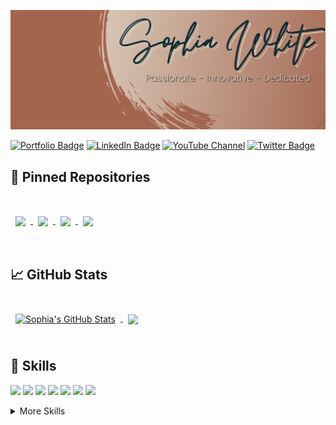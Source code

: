 ![Sophia's GitHub Banner](./assets/GitHubHeader.png)

[![Portfolio Badge](https://img.shields.io/badge/Portfolio-Check%20it%20Out!-lightgrey?style=for-the-badge&color=96837B&labelColor=3E4941)](https://www.sophiagwhite.com)
[![LinkedIn Badge](https://img.shields.io/badge/LinkedIn-Profile-informational?style=for-the-badge&logo=linkedin&logoColor=white&color=96837B&labelColor=124454)](https://www.linkedin.com/in/sophia-g-white/)
[![YouTube Channel](https://img.shields.io/badge/YouTube-Channel-gray?style=for-the-badge&logo=youtube&logoColor=white&color=96837B&labelColor=842A2A)](https://www.youtube.com/channel/UCGRRLKfNp8u-MVgklh-mgFw)
[![Twitter Badge](https://img.shields.io/badge/Twitter-Profile-informational?style=for-the-badge&logo=twitter&logoColor=white&color=96837B&labelColor=1A6075)](https://twitter.com/SophiaGrace_16)

## 📌 Pinned Repositories

<br>

<a href="https://github.com/SophiaGrace16/HouseofTrivia">
  <img align="center" style="margin:1rem 0.5rem" src="https://github-readme-stats.vercel.app/api/pin/?username=SophiaGrace16&repo=HouseofTrivia&title_color=ffffff&text_color=ffffff&icon_color=A2644C&bg_color=0B2932&hide=description" />
</a>

<a href="https://github.com/SophiaGrace16/TheDungeon">
  <img align="center" style="margin:0.5rem" src="https://github-readme-stats.vercel.app/api/pin/?username=SophiaGrace16&repo=TheDungeon&title_color=ffffff&text_color=ffffff&icon_color=A2644C&bg_color=0B2932&hide=description" />
</a>

<a href="https://github.com/SophiaGrace16/personal_website_frontend">
  <img align="center" style="margin:0.5rem" src="https://github-readme-stats.vercel.app/api/pin/?username=SophiaGrace16&repo=personal_website_frontend&title_color=ffffff&text_color=ffffff&icon_color=A2644C&bg_color=0B2932&hide=description" />
</a>

<a href="https://github.com/SophiaGrace16/js_project_frontend">
  <img align="center" style="margin:0.5rem" src="https://github-readme-stats.vercel.app/api/pin/?username=SophiaGrace16&repo=js_project_frontend&title_color=ffffff&text_color=ffffff&icon_color=A2644C&bg_color=0B2932&hide=description" />
</a>

<br>
<br>

## &#x1f4c8; GitHub Stats

<br>

<a href="https://github.com/SophiaGrace16">
  <img align="center" style="margin:0.5rem" src="https://github-readme-stats.vercel.app/api?username=SophiaGrace16&show_icons=true&line_height=27&count_private=true&title_color=ffffff&text_color=ffffff&icon_color=4AB097&bg_color=0B2932" alt="Sophia's GitHub Stats" />
</a>

<a href="https://github.com/SophiaGrace16">
  <img align="center" style="margin:0.5rem" src="https://github-readme-stats.vercel.app/api/top-langs/?username=SophiaGrace16&title_color=ffffff&text_color=ffffff&icon_color=A2644C&bg_color=0B2932&hide=less,css" />
</a>

<br>
<br>

## 💼 Skills

![](https://img.shields.io/badge/Code-Ruby-informational?style=flat&logo=react&logoColor=white&color=4AB197)
![](https://img.shields.io/badge/Code-Rails-informational?style=flat&logo=react&logoColor=white&color=4AB197)
![](https://img.shields.io/badge/Code-Sinatra-informational?style=flat&logo=react&logoColor=white&color=4AB197)
![](https://img.shields.io/badge/Code-JavaScript-informational?style=flat&logo=JavaScript&logoColor=white&color=4AB197)
![](https://img.shields.io/badge/Code-React-informational?style=flat&logo=react&logoColor=white&color=4AB197)
![](https://img.shields.io/badge/Code-Redux-informational?style=flat&logo=Redux&logoColor=white&color=4AB197)
![](https://img.shields.io/badge/Code-MySQL-informational?style=flat&logo=MySQL&logoColor=white&color=4AB197)

<details>
<summary>More Skills</summary>
<br>

![](https://img.shields.io/badge/Style-HTML-informational?style=flat&logo=css3&logoColor=white&color=4AB197)
![](https://img.shields.io/badge/Style-CSS-informational?style=flat&logo=css3&logoColor=white&color=4AB197)
![](https://img.shields.io/badge/Style-Bootstrap-informational?style=flat&logo=css3&logoColor=white&color=4AB197)
![](https://img.shields.io/badge/Development-OOP-informational?style=flat&logo=css3&logoColor=white&color=4AB197)
![](https://img.shields.io/badge/Development-BDD-informational?style=flat&logo=css3&logoColor=white&color=4AB197)
![](https://img.shields.io/badge/Development-TDD-informational?style=flat&logo=css3&logoColor=white&color=4AB197)
![](https://img.shields.io/badge/Development-CRUD-informational?style=flat&logo=css3&logoColor=white&color=4AB197)
![](https://img.shields.io/badge/Development-MVC-informational?style=flat&logo=css3&logoColor=white&color=4AB197)


<br>

![](https://img.shields.io/badge/Tools-Photoshop-informational?style=flat&logo=Adobe-Photoshop&logoColor=white&color=4AB197)
![](https://img.shields.io/badge/Tools-GitHub-informational?style=flat&logo=GitHub&logoColor=white&color=4AB197)
![](https://img.shields.io/badge/Tools-Microsoft-informational?style=flat&logo=GitLab&logoColor=white&color=4AB197)
![](https://img.shields.io/badge/Tools-Adobe-informational?style=flat&logo=GitLab&logoColor=white&color=4AB197)


</details>